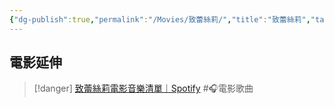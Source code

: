 ```yaml
---
{"dg-publish":true,"permalink":"/Movies/致蕾絲莉/","title":"致蕾絲莉","tags":["#🎬Movie"],"noteIcon":"3","updated":"2025-05-11T12:00:15.129+08:00"}
---
```







## 電影延伸

> [!danger] [致蕾絲莉電影音樂清單｜Spotify](https://open.spotify.com/playlist/4MllTh2GRGAtXWDcXSgKIF?si=da4f4ed4d4374092) #🎧電影歌曲 

